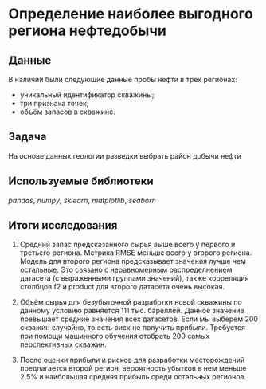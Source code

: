 # Определение наиболее выгодного региона нефтедобычи


## Данные

В наличии были следующие данные пробы нефти в трех регионах:
- уникальный идентификатор скважины;
- три признака точек;
- объём запасов в скважине.

## Задача

На основе данных геологии разведки выбрать район добычи нефти

## Используемые библиотеки
*pandas*, *numpy*, *sklearn*, *matplotlib*, *seaborn* 

## Итоги исследования

1) Средний запас предсказанного сырья выше всего у первого и третьего региона. Метрика RMSE меньше всего у второго региона. Модель для второго региона предсказывает значения лучше чем остальные. Это связано с неравномерным распределнением датасета (с выраженными группами значений), также корреляция столбцов f2 и product для второго датасета очень высокая. 

2) Объём сырья для безубыточной разработки новой скважины по данному условию равняется 111 тыс. бареллей. Данное значение превышает средние значения всех датасетов. Если мы выберем 200 скважин случайно, то есть риск не получить прибыли. Требуется при помощи машинного обучения отобрать 200 самых перспективных скважин.

3) После оценки прибыли и рисков для разработки месторождений предлагается второй регион, вероятность убытков в нем меньше 2.5% и наибольшая средняя прибыль среди остальных регионов.


